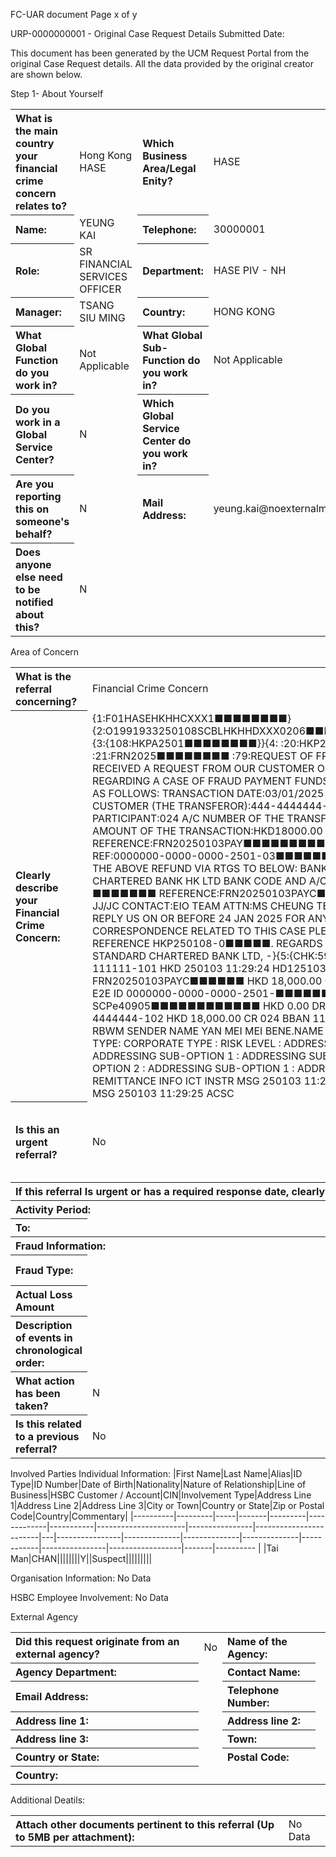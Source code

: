 FC-UAR document
Page x of y

URP-0000000001 - Original Case Request Details
Submitted Date:

This document has been generated by the UCM Request Portal from the original Case Request details. All the data provided by the original creator are shown below.

Step 1- About Yourself
<table style='text-align:left'><tr><th>What is the main country your financial crime concern relates to?</th><td>Hong Kong HASE</td><th>Which Business Area/Legal Enity?</th><td>HASE</td></tr><tr><th>Name:</th><td>YEUNG KAI</td><th>Telephone:</th><td>30000001</td></tr><tr><th>Role:</th><td>SR FINANCIAL SERVICES OFFICER</td><th>Department:</th><td>HASE PIV - NH</td></tr><tr><th>Manager:</th><td>TSANG SIU MING</td><th>Country:</th><td>HONG KONG</td></tr><tr><th>What Global Function do you work in?</th><td>Not Applicable</td><th>What Global Sub-Function do you work in?</th><td>Not Applicable</td></tr><tr><th>Do you work in a Global Service Center?</th><td>N</td><th>Which Global Service Center do you work in?</th><td></td></tr><tr><th>Are you reporting this on someone's behalf?</th><td>N</td><th>Mail Address:</th><td>yeung.kai@noexternalmail.hsbc.com</td></tr><tr><th>Does anyone else need to be notified about this?</th><td>N</td></tr></table>

Area of Concern
<table style='text-align:left'><tr><th>What is the referral concerning?</th><td>Financial Crime Concern</td><th>Financial Crime Type:</th><td>External Fraud</td></tr><tr><th>Clearly describe your Financial Crime Concern:</th><td>{1:F01HASEHKHHCXXX1■■■■■■■■}{2:O1991933250108SCBLHKHHDXXX0206■■■■■■■■■■■■■■■■}{3:{108:HKPA2501■■■■■■■■}}{4: :20:HKP250108-■■■■■■■■ :21:FRN2025■■■■■■■■ :79:REQUEST OF FRAUD PAYMENT WE RECEIVED A REQUEST FROM OUR CUSTOMER ON 06 JAN 2025 REGARDING A CASE OF FRAUD PAYMENT FUNDS TO YOUR INSTITUTION AS FOLLOWS: TRANSACTION DATE:03/01/2025 A/C NUMBER OF OUR CUSTOMER (THE TRANSFEROR):444-4444444-102 1 CREDIT PARTICIPANT:024 A/C NUMBER OF THE TRANSFEREE:111-111111-101 AMOUNT OF THE TRANSACTION:HKD18000.00 REFERENCE:FRN20250103PAY■■■■■■■■■■■■ END TO END REF:0000000-0000-0000-2501-03■■■■■■■■ 00 PLEASE EFFECT THE ABOVE REFUND VIA RTGS TO BELOW: BANK NAME:STANDARD CHARTERED BANK HK LTD BANK CODE AND A/C NO.:003-■■■■■-■■■■■■■ REFERENCE:FRN20250103PAYC■■■■■■■■■■■■ JJ/JC CONTACT:EIO TEAM ATTN:MS CHEUNG TEL:3843■■■■ PLEASE REPLY US ON OR BEFORE 24 JAN 2025 FOR ANY FUTURE CORRESPONDENCE RELATED TO THIS CASE PLEASE QUOTE OUR ENQUIRY REFERENCE HKP250108-0■■■■■. REGARDS CLIENT SERVICES STANDARD CHARTERED BANK LTD, -}{5:{CHK:59CA7861C74C}} 111-111111-101 HKD 250103 11:29:24 HD125103■■■■ FRN20250103PAYC■■■■■■ HKD 18,000.00 C01 Y CXPSNL ACCEPT E2E ID 0000000-0000-0000-2501-■■■■■■■■ TRAN ID SCPe40905■■■■■■■■■■■■ HKD 0.00 DR 003 BBAN 444-4444444-102 HKD 18,000.00 CR 024 BBAN 111-111111-101 LOB RBWM SENDER NAME YAN MEI MEI BENE.NAME Chan Tai Man CUSTOMER TYPE: CORPORATE TYPE : RISK LEVEL : ADDRESSING OPTION 1 : ADDRESSING SUB-OPTION 1 : ADDRESSING SUB-OPTION 2 : ADDRESSING OPTION 2 : ADDRESSING SUB-OPTION 1 : ADDRESSING SUB-OPTION 2 : REMITTANCE INFO ICT INSTR MSG 250103 11:29:24 ACCP STATUS PRT MSG 250103 11:29:25 ACSC</td><th>Date submitter became aware of the activity:</th><td></td></tr><tr><th>Is this an urgent referral?</th><td>No</td><th>Is there a date a response is required by?</th><td></td></tr><tr><th colspan='4'>If this referral Is urgent or has a required response date, clearly explain why.</th></tr><tr><th colspan='2'>Activity Period:</th><th>From:</th><td></td></tr><tr><th>To:</th><td colspan='3'></td></tr><tr><th colspan='4'>Fraud Information:</th></tr><tr><th>Fraud Type:</th><td></td><th>Saved Amount:</th><td></td></tr><tr><th>Actual Loss Amount</th><td></td><th>Currency:</th><td></td></tr><tr><th>Description of events in chronological order:</th><td></td><th>Has any action been taken?</th><td>No</td></tr><tr><th>What action has been taken?</th><td colspan='3'>N</td></tr><tr><th>Is this related to a previous referral?</th><td colspan='3'>No</td></tr></table>

Involved Parties
Individual Information:
|First Name|Last Name|Alias|ID Type|ID Number|Date of Birth|Nationality|Nature of Relationship|Line of Business|HSBC Customer / Account|CIN|Involvement Type|Address Line 1|Address Line 2|Address Line 3|City or Town|Country or State|Zip or Postal Code|Country|Commentary|
|----------|---------|-----|-------|---------|-------------|-----------|----------------------|----------------|------------------------|---|----------------|--------------|--------------|--------------|------------|----------------|------------------|-------|---------- |
|Tai Man|CHAN||||||||Y||Suspect|||||||||

Organisation Information:
No Data

HSBC Employee Involvement:
No Data

External Agency
<table style='text-align:left'><tr><th>Did this request originate from an external agency?</th><td>No</td><th>Name of the Agency:</th><td></td></tr><tr><th>Agency Department:</th><td></td><th>Contact Name:</th><td></td></tr><tr><th>Email Address:</th><td></td><th>Telephone Number:</th><td></td></tr><tr><th>Address line 1:</th><td></td><th>Address line 2:</th><td></td></tr><tr><th>Address line 3:</th><td></td><th>Town:</th><td></td></tr><tr><th>Country or State:</th><td></td><th>Postal Code:</th><td></td></tr><tr><th>Country:</th><td colspan='3'></td></tr></table>

Additional Deatils:
<table style='text-align:left'><tr><th>Attach other documents pertinent to this referral (Up to 5MB per attachment):</th><td colspan='3'>No Data</td></tr></table>